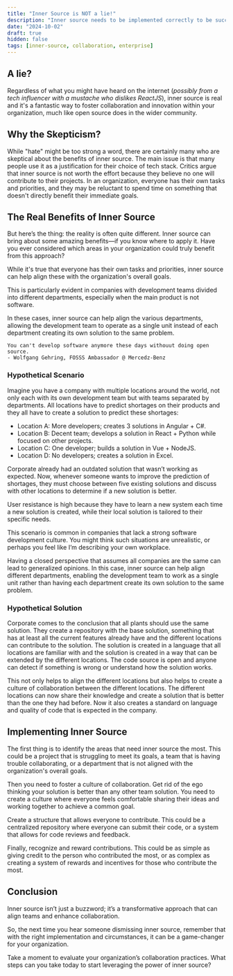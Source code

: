 ```yaml
---
title: "Inner Source is NOT a lie!"
description: "Inner source needs to be implemented correctly to be successful."
date: "2024-10-02"
draft: true
hidden: false
tags: [inner-source, collaboration, enterprise]
---
```


## A lie?

Regardless of what you might have heard on the internet (_possibly from a tech influencer with a mustache who dislikes ReactJS_), inner source is real and it's a fantastic way to foster collaboration and innovation within your organization, much like open source does in the wider community.

## Why the Skepticism?

While "hate" might be too strong a word, there are certainly many who are skeptical about the benefits of inner source. The main issue is that many people use it as a justification for their choice of tech stack. Critics argue that inner source is not worth the effort because they believe no one will contribute to their projects. In an organization, everyone has their own tasks and priorities, and they may be reluctant to spend time on something that doesn't directly benefit their immediate goals.

## The Real Benefits of Inner Source

But here’s the thing: the reality is often quite different. Inner source can bring about some amazing benefits—if you know where to apply it. Have you ever considered which areas in your organization could truly benefit from this approach?

While it's true that everyone has their own tasks and priorities, inner source can help align these with the organization's overall goals.

This is particularly evident in companies with development teams divided into different departments, especially when the main product is not software.

In these cases, inner source can help align the various departments, allowing the development team to operate as a single unit instead of each department creating its own solution to the same problem.

```
You can't develop software anymore these days withouut doing open source.
- Wolfgang Gehring, FOSSS Ambassador @ Mercedz-Benz
```

### Hypothetical Scenario

Imagine you have a company with multiple locations around the world, not only each with its own development team but with teams separated by departments. All locations have to predict shortages on their products and they all have to create a solution to predict these shortages:

- Location A: More developers; creates 3 solutions in Angular + C#.
- Location B: Decent team; develops a solution in React + Python while focused on other projects.
- Location C: One developer; builds a solution in Vue + NodeJS.
- Location D: No developers; creates a solution in Excel.

Corporate already had an outdated solution that wasn’t working as expected. Now, whenever someone wants to improve the prediction of shortages, they must choose between five existing solutions and discuss with other locations to determine if a new solution is better.

User resistance is high because they have to learn a new system each time a new solution is created, while their local solution is tailored to their specific needs.

This scenario is common in companies that lack a strong software development culture. You might think such situations are unrealistic, or perhaps you feel like I’m describing your own workplace.

Having a closed perspective that assumes all companies are the same can lead to generalized opinions. In this case, inner source can help align different departments, enabling the development team to work as a single unit rather than having each department create its own solution to the same problem.

### Hypothetical Solution

Corporate comes to the conclusion that all plants should use the same solution. They create a repository with the base solution, something that has at least all the current features already have and the different locations can contribute to the solution. The solution is created in a language that all locations are familiar with and the solution is created in a way that can be extended by the different locations. The code source is open and anyone can detect if something is wrong or understand how the solution works.

This not only helps to align the different locations but also helps to create a culture of collaboration between the different locations. The different locations can now share their knowledge and create a solution that is better than the one they had before. Now it also creates a standard on language and quality of code that is expected in the company.

## Implementing Inner Source

The first thing is to identify the areas that need inner source the most. This could be a project that is struggling to meet its goals, a team that is having trouble collaborating, or a department that is not aligned with the organization's overall goals.

Then you need to foster a culture of collaboration. Get rid of the ego thinking your solution is better than any other team solution. You need to create a culture where everyone feels comfortable sharing their ideas and working together to achieve a common goal.

Create a structure that allows everyone to contribute. This could be a centralized repository where everyone can submit their code, or a system that allows for code reviews and feedback.

Finally, recognize and reward contributions. This could be as simple as giving credit to the person who contributed the most, or as complex as creating a system of rewards and incentives for those who contribute the most.

## Conclusion

Inner source isn’t just a buzzword; it’s a transformative approach that can align teams and enhance collaboration.

So, the next time you hear someone dismissing inner source, remember that with the right implementation and circumstances, it can be a game-changer for your organization.

Take a moment to evaluate your organization’s collaboration practices. What steps can you take today to start leveraging the power of inner source?
